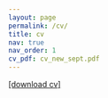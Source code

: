 ```yaml
---
layout: page
permalink: /cv/
title: cv
nav: true
nav_order: 1
cv_pdf: cv_new_sept.pdf
---
```


[[download cv]](https://justinmelnick.github.io/assets/pdf/cv_new_sept.pdf)
